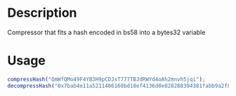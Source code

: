 # Description
Compressor that fits a hash encoded in bs58 into a bytes32 variable

# Usage

```javascript
compressHash("QmWfQMo49F4YB3H9pCDJsT777TBJdRWYd4oAh2mnvh5jqi");
decompressHash("0x7bab4e11a5211406160bd18ef4136d0e828288394381fabb9a2f85a5d646dc71")
```
